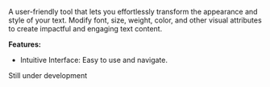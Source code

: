 A user-friendly tool that lets you effortlessly transform the appearance and style of your text. Modify font, size, weight, color, and other visual attributes to create impactful and engaging text content.

**Features:**
- Intuitive Interface: Easy to use and navigate.

Still under development
